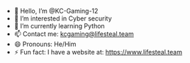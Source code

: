 - 👋 Hello, I’m @KC-Gaming-12
- 👀 I’m interested in Cyber security
- 🌱 I’m currently learning Python
- 📫 Contact me: kcgaming@lifesteal.team
- 😄 Pronouns: He/Him
- ⚡ Fun fact: I have a website at: https://www.lifesteal.team

<!---
KC-Gaming-12/KC-Gaming-12 is a ✨ special ✨ repository because its `README.md` (this file) appears on your GitHub profile.
You can click the Preview link to take a look at your changes.
--->
